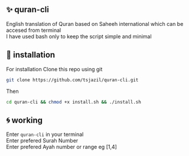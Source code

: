 ## ✨ quran-cli

English translation of Quran based on Saheeh international which can be accesed from terminal <br>
I have used bash only to keep the script simple and minimal

🚀 installation 
--
For installation Clone this repo using git

```sh
git clone https://github.com/tsjazil/quran-cli.git
```
Then 
```sh
cd quran-cli && chmod +x install.sh && ./install.sh
```
🌀 working 
--
Enter ``quran-cli`` in your terminal <br>
Enter prefered Surah Number <br>
Enter prefered Ayah number or range eg [1,4] <br>




